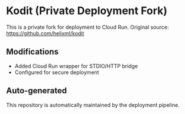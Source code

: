 # Kodit (Private Deployment Fork)

This is a private fork for deployment to Cloud Run.
Original source: https://github.com/helixml/kodit

## Modifications
- Added Cloud Run wrapper for STDIO/HTTP bridge
- Configured for secure deployment

## Auto-generated
This repository is automatically maintained by the deployment pipeline.
